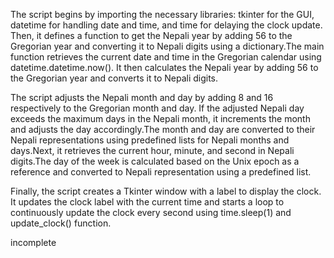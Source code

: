 The script begins by importing the necessary libraries: tkinter for the GUI, datetime for handling date and time, and time for delaying the clock update. Then, it defines a function to get the Nepali year by adding 56 to the Gregorian year and converting it to Nepali digits using a dictionary.The main function retrieves the current date and time in the Gregorian calendar using datetime.datetime.now(). It then calculates the Nepali year by adding 56 to the Gregorian year and converts it to Nepali digits.

The script adjusts the Nepali month and day by adding 8 and 16 respectively to the Gregorian month and day. If the adjusted Nepali day exceeds the maximum days in the Nepali month, it increments the month and adjusts the day accordingly.The month and day are converted to their Nepali representations using predefined lists for Nepali months and days.Next, it retrieves the current hour, minute, and second in Nepali digits.The day of the week is calculated based on the Unix epoch as a reference and converted to Nepali representation using a predefined list.

Finally, the script creates a Tkinter window with a label to display the clock. It updates the clock label with the current time and starts a loop to continuously update the clock every second using time.sleep(1) and update_clock() function.
 
incomplete
